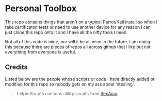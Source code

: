 # Personal Toolbox

This repo contains things that aren't on a typical Parrot/Kali
install so when I take certificaton tests or need to use 
another device for any reason I can just clone this repo
onto it and I have all the nifty tools I need.

Not all of this code is mine, nor will it be all mine in the 
future. I am doing this because there are pieces of repos all
across github that I like but not everything from everyone is 
useful. 

## Credits

Listed below are the people whose scripts or code I have 
directly added or modified for this repo so nobody gets 
on my ass about 'stealing'.

> helperScripts contains utility scripts from [SecAura](https://github.com/SecAuraYT)

